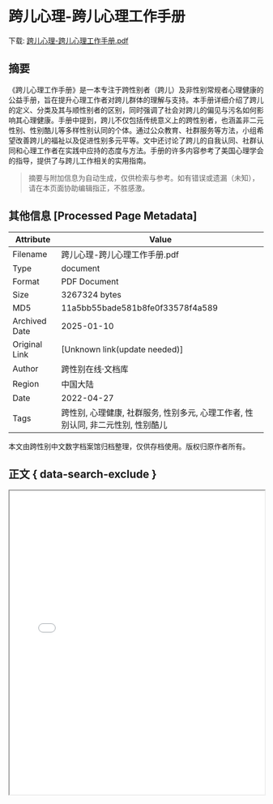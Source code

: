 # 跨儿心理-跨儿心理工作手册

<!-- tcd_download_link -->
下载: <a href="../跨儿心理-跨儿心理工作手册.pdf" download>跨儿心理-跨儿心理工作手册.pdf</a>
<!-- tcd_download_link_end -->

## 摘要

<!-- tcd_abstract -->
《跨儿心理工作手册》是一本专注于跨性别者（跨儿）及非性别常规者心理健康的公益手册，旨在提升心理工作者对跨儿群体的理解与支持。本手册详细介绍了跨儿的定义、分类及其与顺性别者的区别，同时强调了社会对跨儿的偏见与污名如何影响其心理健康。手册中提到，跨儿不仅包括传统意义上的跨性别者，也涵盖非二元性别、性别酷儿等多样性别认同的个体。通过公众教育、社群服务等方法，小组希望改善跨儿的福祉以及促进性别多元平等。文中还讨论了跨儿的自我认同、社群认同和心理工作者在实践中应持的态度与方法。手册的许多内容参考了美国心理学会的指导，提供了与跨儿工作相关的实用指南。

<!-- tcd_abstract_end -->

> 摘要与附加信息为自动生成，仅供检索与参考。如有错误或遗漏（未知），请在本页面协助编辑指正，不胜感激。

## 其他信息 [Processed Page Metadata]

| Attribute       | Value                                  |
|-----------------|----------------------------------------|
| Filename        | 跨儿心理-跨儿心理工作手册.pdf                             |
| Type            | document                                 |
| Format          | PDF Document                               |
| Size            | 3267324 bytes                           |
| MD5             | 11a5bb55bade581b8fe0f33578f4a589                                  |
| Archived Date   | 2025-01-10                             |
| Original Link   | [Unknown link(update needed)]                         |
| Author          | 跨性别在线·文档库                               |
| Region          | 中国大陆                               |
| Date            | 2022-04-27                                 |
| Tags            | 跨性别, 心理健康, 社群服务, 性别多元, 心理工作者, 性别认同, 非二元性别, 性别酷儿                                 |

本文由跨性别中文数字档案馆归档整理，仅供存档使用。版权归原作者所有。


## 正文 { data-search-exclude }

<!-- tcd_main_text -->
<iframe src="../跨儿心理-跨儿心理工作手册.pdf" width="100%" height="600px">
    <p>无法显示PDF，请下载查看。</p>
</iframe>
<!-- tcd_main_text_end -->

